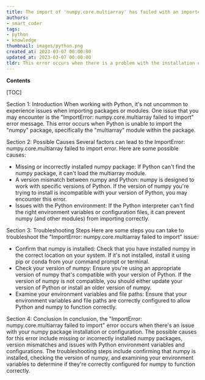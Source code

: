 ```yaml
---
title: The import of 'numpy.core.multiarray' has failed with an importerror
authors:
- smart_coder
tags:
- python
- knowledge
thumbnail: images/python.png
created_at: 2023-03-07 00:00:00
updated_at: 2023-03-07 00:00:00
tldr: This error occurs when there is a problem with the installation of the NumPy package.
---
```


**Contents**

[TOC]

Section 1: Introduction
When working with Python, it's not uncommon to experience issues when importing packages or modules. One issue that you may encounter is the "ImportError: numpy.core.multiarray failed to import" error message. This error occurs when Python is unable to import the "numpy" package, specifically the "multiarray" module within the package.

Section 2: Possible Causes
Several factors can lead to the ImportError: numpy.core.multiarray failed to import error. Here are some possible causes:
- Missing or incorrectly installed numpy package: If Python can't find the numpy package, it can't load the multiarray module.
- A version mismatch between numpy and Python: numpy is designed to work with specific versions of Python. If the version of numpy you're trying to install is incompatible with your version of Python, you may encounter this error.
- Issues with the Python environment: If the Python interpreter can't find the right environment variables or configuration files, it can prevent numpy (and other modules) from importing correctly.

Section 3: Troubleshooting Steps
Here are some steps you can take to troubleshoot the "ImportError: numpy.core.multiarray failed to import" issue:
- Confirm that numpy is installed: Check that you have installed numpy in the correct location on your system. If it's not installed, install it using pip or conda from your command prompt or terminal.
- Check your version of numpy: Ensure you're using an appropriate version of numpy that's compatible with your version of Python. If the version of numpy is not compatible, you should either update your version of Python or install an older version of numpy.
- Examine your environment variables and file paths: Ensure that your environment variables and file paths are correctly configured to allow Python and numpy to function correctly.

Section 4: Conclusion
In conclusion, the "ImportError: numpy.core.multiarray failed to import" error occurs when there's an issue with your numpy package installation or configuration. The possible causes for this error include missing or incorrectly installed numpy packages, version mismatches and issues with Python environment variables and configurations. The troubleshooting steps include confirming that numpy is installed, checking the version of numpy, and examining your environment variables to determine if they're correctly configured for numpy to function correctly.
